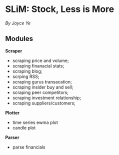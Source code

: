# SLiM: Stock, Less is More

*By Joyce Ye*

## Modules

**Scraper**

* scraping price and volume;
* scraping finanacial stats;
* scraping blog;
* scrping RSS;
* scraping gurus transacation;
* scraping insider buy and sell;
* scraping peer competitors;
* scraping investment relationship;
* scraping suppliers/customers;

**Plotter**

* time series ewma plot
* candle plot

**Parser**

* parse financials


